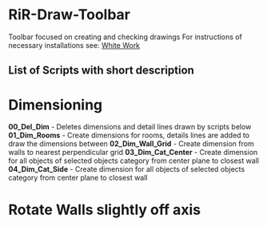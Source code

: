 # RiR-Draw-Toolbar
Toolbar focused on creating and checking drawings
For instructions of necessary installations see: [White Work](https://work.white.se/rhino-inside-revit/)


## List of Scripts with short description

# Dimensioning
  **00_Del_Dim** - Deletes dimensions and detail lines drawn by scripts below
  **01_Dim_Rooms** - Create dimensions for rooms, details lines are added to draw the dimensions between
  **02_Dim_Wall_Grid** - Create dimension from walls to nearest perpendicular grid
  **03_Dim_Cat_Center** - Create dimension for all objects of selected objects category from center plane to closest wall
  **04_Dim_Cat_Side** - Create dimension for all objects of selected objects category from center plane to closest wall

# Rotate Walls slightly off axis

